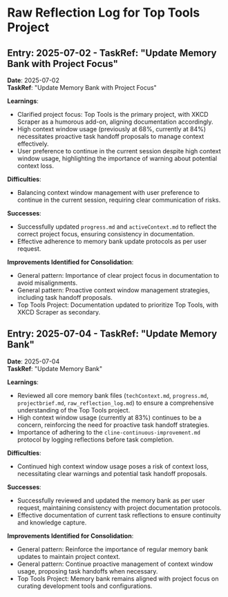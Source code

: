 # Raw Reflection Log for Top Tools Project

## Entry: 2025-07-02 - TaskRef: "Update Memory Bank with Project Focus"

**Date**: 2025-07-02  
**TaskRef**: "Update Memory Bank with Project Focus"

**Learnings**:

- Clarified project focus: Top Tools is the primary project, with XKCD Scraper as a humorous add-on, aligning
  documentation accordingly.
- High context window usage (previously at 68%, currently at 84%) necessitates proactive task handoff proposals to
  manage context effectively.
- User preference to continue in the current session despite high context window usage, highlighting the importance of
  warning about potential context loss.

**Difficulties**:

- Balancing context window management with user preference to continue in the current session, requiring clear
  communication of risks.

**Successes**:

- Successfully updated `progress.md` and `activeContext.md` to reflect the correct project focus, ensuring consistency
  in documentation.
- Effective adherence to memory bank update protocols as per user request.

**Improvements Identified for Consolidation**:

- General pattern: Importance of clear project focus in documentation to avoid misalignments.
- General pattern: Proactive context window management strategies, including task handoff proposals.
- Top Tools Project: Documentation updated to prioritize Top Tools, with XKCD Scraper as secondary.

## Entry: 2025-07-04 - TaskRef: "Update Memory Bank"

**Date**: 2025-07-04  
**TaskRef**: "Update Memory Bank"

**Learnings**:

- Reviewed all core memory bank files (`techContext.md`, `progress.md`, `projectbrief.md`, `raw_reflection_log.md`) to
  ensure a comprehensive understanding of the Top Tools project.
- High context window usage (currently at 83%) continues to be a concern, reinforcing the need for proactive task
  handoff strategies.
- Importance of adhering to the `cline-continuous-improvement.md` protocol by logging reflections before task
  completion.

**Difficulties**:

- Continued high context window usage poses a risk of context loss, necessitating clear warnings and potential task
  handoff proposals.

**Successes**:

- Successfully reviewed and updated the memory bank as per user request, maintaining consistency with project
  documentation protocols.
- Effective documentation of current task reflections to ensure continuity and knowledge capture.

**Improvements Identified for Consolidation**:

- General pattern: Reinforce the importance of regular memory bank updates to maintain project context.
- General pattern: Continue proactive management of context window usage, proposing task handoffs when necessary.
- Top Tools Project: Memory bank remains aligned with project focus on curating development tools and configurations.
